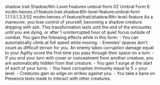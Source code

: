 <ability>
  <metadata>
    <class>shadow</class>
    <feature_type>trait</feature_type>
    <file_dpath>Shadow/6th-Level Features</file_dpath>
    <item_id>umbral-form</item_id>
    <item_index>02</item_index>
    <item_name>Umbral Form</item_name>
    <level>6</level>
    <scc>mcdm.heroes.v1:feature.trait.shadow.6th-level-feature:umbral-form</scc>
    <scdc>1.1.1:5.1.3.3:02</scdc>
    <source>mcdm.heroes.v1</source>
    <type>feature/trait/shadow/6th-level-feature</type>
  </metadata>
  <effects>
    <effect type="mundane">As a maneuver, you lose control of yourself, becoming a shadow creature dripping with ash. This transformation lasts until the end of the encounter, until you are dying, or after 1 uninterrupted hour of quiet focus outside of combat. You gain the following effects while in this form:
- You can automatically climb at full speed while moving.
- Enemies&apos; spaces don&apos;t count as difficult terrain for you. An enemy takes corruption damage equal to your Agility score the first time you pass through their space on a turn.
- If you end your turn with cover or concealment from another creature, you are automatically hidden from that creature.
- You gain 1 surge at the start of each of your turns.
- You have corruption immunity equal to 5 + your level.
- Creatures gain an edge on strikes against you.
- You take a bane on Presence tests made to interact with other creatures.</effect>
  </effects>
</ability>
